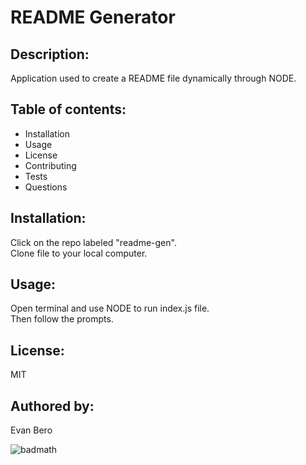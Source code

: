 # README Generator
  ## Description:
  Application used to create a README file dynamically through NODE.
 
  
  ## Table of contents:
  * Installation
  * Usage
  * License
  * Contributing
  * Tests
  * Questions

  ## Installation:
   Click on the repo labeled "readme-gen".   
     Clone file to your local computer.
   

  ## Usage:
   Open terminal and use NODE to run index.js file.   
     Then follow the prompts. 

  ## License:
   MIT

  ## Authored by:
  Evan Bero

 ![badmath](https://img.shields.io/github/languages/top/nielsenjared/badmath)
